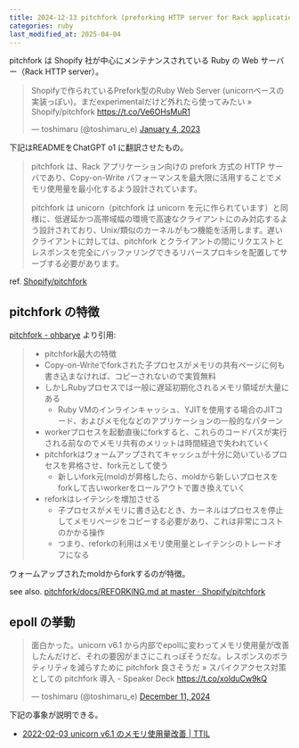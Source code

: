 ```yaml
---
title: 2024-12-13 pitchfork (preforking HTTP server for Rack applications) / epollの挙動
categories: ruby
last_modified_at: 2025-04-04
---
```


pitchfork は Shopify 社が中心にメンテナンスされている Ruby の Web サーバー（Rack HTTP server）。

<blockquote class="twitter-tweet"><p lang="ja" dir="ltr">Shopifyで作られているPrefork型のRuby Web Server (unicornベースの実装っぽい)。まだexperimentalだけど外れたら使ってみたい » Shopify/pitchfork <a href="https://t.co/Ve6OHsMuR1">https://t.co/Ve6OHsMuR1</a></p>&mdash; toshimaru (@toshimaru_e) <a href="https://twitter.com/toshimaru_e/status/1610673252355145729?ref_src=twsrc%5Etfw">January 4, 2023</a></blockquote> <script async src="https://platform.twitter.com/widgets.js" charset="utf-8"></script>

下記はREADMEをChatGPT o1 に翻訳させたもの。

> pitchfork は、Rack アプリケーション向けの prefork 方式の HTTP サーバであり、Copy-on-Write パフォーマンスを最大限に活用することでメモリ使用量を最小化するよう設計されています。
>
> pitchfork は unicorn（pitchfork は unicorn を元に作られています）と同様に、低遅延かつ高帯域幅の環境で高速なクライアントにのみ対応するよう設計されており、Unix/類似のカーネルがもつ機能を活用します。遅いクライアントに対しては、pitchfork とクライアントの間にリクエストとレスポンスを完全にバッファリングできるリバースプロキシを配置してサーブする必要があります。

ref. [Shopify/pitchfork](https://github.com/Shopify/pitchfork)

## pitchfork の特徴

[pitchfork - ohbarye](https://scrapbox.io/ohbarye/pitchfork) より引用:

> - pitchfork最大の特徴
> - Copy-on-Writeでforkされた子プロセスがメモリの共有ページに何も書き込まなければ、コピーされないので実質無料
> - しかしRubyプロセスでは一般に遅延初期化されるメモリ領域が大量にある
>   - Ruby VMのインラインキャッシュ、YJITを使用する場合のJITコード、およびメモ化などのアプリケーションの一般的なパターン
> - workerプロセスを起動直後にforkすると、これらのコードパスが実行される前なのでメモリ共有のメリットは時間経過で失われていく
> - pitchforkはウォームアップされてキャッシュが十分に効いているプロセスを昇格させ、fork元として使う
>   - 新しいfork元(mold)が昇格したら、moldから新しいプロセスをforkして古いworkerをロールアウトで置き換えていく
> - reforkはレイテンシを増加させる
>   - 子プロセスがメモリに書き込むとき、カーネルはプロセスを停止してメモリページをコピーする必要があり、これは非常にコストのかかる操作
>   - つまり、reforkの利用はメモリ使用量とレイテンシのトレードオフになる

ウォームアップされたmoldからforkするのが特徴。

see also. [pitchfork/docs/REFORKING.md at master · Shopify/pitchfork](https://github.com/Shopify/pitchfork/blob/master/docs/REFORKING.md)

## epoll の挙動

<blockquote class="twitter-tweet"><p lang="ja" dir="ltr">面白かった。unicorn v6.1 から内部でepollに変わってメモリ使用量が改善したんだけど、それの要因がまさにこれっぽそうだな。レスポンスのボラティリティを減らすために pitchfork 良さそうだ » スパイクアクセス対策としての pitchfork 導入 - Speaker Deck <a href="https://t.co/xolduCw9kQ">https://t.co/xolduCw9kQ</a></p>&mdash; toshimaru (@toshimaru_e) <a href="https://twitter.com/toshimaru_e/status/1866752548084035764?ref_src=twsrc%5Etfw">December 11, 2024</a></blockquote> <script async src="https://platform.twitter.com/widgets.js" charset="utf-8"></script>

<script defer class="speakerdeck-embed" data-slide="18" data-id="5f374da58b5c4a48927d6b9bebcd2eb3" data-ratio="1.7772511848341233" src="//speakerdeck.com/assets/embed.js"></script>

下記の事象が説明できる。

- [2022-02-03 unicorn v6.1 のメモリ使用量改善 \| TTIL](/2022-02-03)
